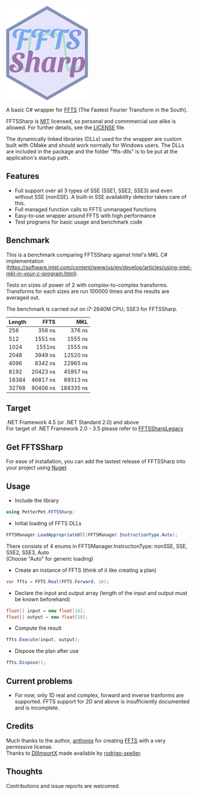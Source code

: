 ![FFTSSharp Logo](https://raw.githubusercontent.com/PetterPet01/FFTSSharp/main/logo.png "FFTSSharp - Wrapper for FFTS")

A basic C# wrapper for [FFTS](https://github.com/anthonix/ffts) (The Fastest Fourier Transform in the South).

FFTSSharp is [MIT](https://opensource.org/licenses/MIT) licensed, so personal and commmercial use alike is allowed. For further details, see the [LICENSE](LICENSE) file.

The dynamically linked libraries (DLLs) used for the wrapper are custom built with CMake and should work normally for Windows users. The DLLs are included in the package and the folder "ffts-dlls" is to be put at the application's startup path.

## Features
* Full support over all 3 types of SSE (SSE1, SSE2, SSE3) and even without SSE (nonSSE). A built-in SSE availability detector takes care of this.
* Full managed function calls to FFTS unmanaged functions
* Easy-to-use wrapper around FFTS with high performance
* Test programs for basic usage and benchmark code

## Benchmark
This is a benchmark comparing FFTSSharp against Intel's MKL C# implementation (https://software.intel.com/content/www/us/en/develop/articles/using-intel-mkl-in-your-c-program.html).

Tests on sizes of power of 2 with complex-to-complex transforms. Transforms for each sizes are run 100000 times and the results are averaged out.

The benchmark is carried out on i7-2640M CPU; SSE3 for FFTSSharp.

| Length |     FFTS |       MKL |
|--------|---------:|----------:|
| 256    |   356 ns |    376 ns |
| 512    |  1551 ns |   1555 ns |
| 1024   |   1551ns |   1555 ns |
| 2048   |  3949 ns |  12520 ns |
| 4096   |  8342 ns |  22965 ns |
| 8192   | 20423 ns |  45957 ns |
| 16384  | 46817 ns |  89313 ns |
| 32768  | 90406 ns | 188335 ns |

## Target
.NET Framework 4.5 (or .NET Standard 2.0) and above\
For target of .NET Framework 2.0 - 3.5 please refer to [FFTSSharpLegacy](FFTSSharpLegacy)

## Get FFTSSharp
For ease of installation, you can add the lastest release of FFTSSharp into your project using [Nuget](https://www.nuget.org/packages/PetterPet.FFTSSharp/)

## Usage
* Include the library
```cs
using PetterPet.FFTSSharp;
```
* Initial loading of FFTS DLLs
```cs
FFTSManager.LoadAppropriateDll(FFTSManager.InstructionType.Auto);
```
There consists of 4 enums in FFTSManager.InstructionType: nonSSE, SSE, SSE2, SSE3, Auto\
(Choose "Auto" for generic loading)
* Create an instance of FFTS (think of it like creating a plan)
```cs
var ffts = FFTS.Real(FFTS.Forward, 16);
```
* Declare the input and output array (length of the input and output must be known beforehand)
```cs
float[] input = new float[16];
float[] output = new float[18];
```
* Compute the result
```cs
ffts.Execute(input, output);
```
* Dispose the plan after use
```cs
ffts.Dispose();
```

## Current problems
* For now, only 1D real and complex, forward and inverse tranforms are supported. FFTS support for 2D and above is insufficiently documented and is incomplete.

## Credits
Much thanks to the author, [anthonix](https://github.com/anthonix) for creating [FFTS](https://github.com/anthonix/ffts) with a very permissive license.\
Thanks to [DllImportX](https://github.com/rodrigo-speller/DllImportX) made available by [rodrigo-speller](https://github.com/rodrigo-speller).

## Thoughts
Contributions and issue reports are welcomed.


